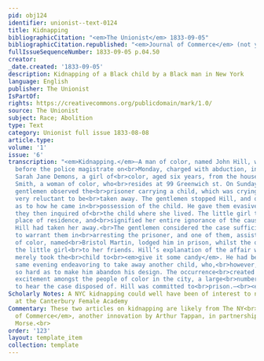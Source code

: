 ```yaml
---
pid: obj124
identifier: unionist--text-0124
title: Kidnapping
bibliographicCitation: "<em>The Unionist</em> 1833-09-05"
bibliographicCitation.republished: "<em>Journal of Commerce</em> (not yet researched)"
fullIssueSequenceNumber: 1833-09-05 p.04.50
creator: 
_date.created: '1833-09-05'
description: Kidnapping of a Black child by a Black man in New York
language: English
publisher: The Unionist
IsPartOf: 
rights: https://creativecommons.org/publicdomain/mark/1.0/
source: The Unionist
subject: Race; Abolition
type: Text
category: Unionist full issue 1833-08-08
article.type: 
volume: '1'
issue: '6'
transcription: "<em>Kidnapping.</em>—A man of color, named John Hill, was brought
  before the police magistrate on<br>Monday, charged with abduction, in taking away
  Sarah Jane Demons, a girl of<br>color, aged six years, from the house of Emilia
  Smith, a woman of color, who<br>resides at 99 Greenwich st. On Sunday evening three
  gentlemen observed the<br>prisoner carrying a child, which was crying, and seemed
  very reluctant to be<br>taken away. The gentlemen stopped Hill, and questioned him
  as to how he came in<br>possession of the child. He gave them evasive answers, and
  they then inquired of<br>the child where she lived. The little girl told them her
  place of residence, and<br>signified her entire ignorance of the cause for which
  Hill had taken her away.<br>The gentlemen considered the case sufficiently suspicious
  to warrant them in<br>arresting the prisoner, and one of them, assisted by a man
  of color, named<br>Bristol Martin, lodged him in prison, whilst the other restored
  the little girl<br>to her friends. Hill’s explanation of the affair was, that he
  merely took the<br>child to<br><em>give it some candy</em>. He had been seen the
  same evening endeavoring to take away another child, who,<br>however, struggled
  so hard as to make him abandon his design. The occurrence<br>created considerable
  excitement amongst the people of color in the city, a large<br>number of whom attended
  to hear the case disposed of. Hill was committed to<br>prison.—<br><em>Jour. Com.</em>"
Scholarly Notes: A NYC kidnapping could well have been of interest to numerous students
  at the Canterbury Female Academy
Commentary: These two articles on kidnapping are likely from The NY<br><em>Journal
  of Commerce</em>, another innovation by Arthur Tappan, in partnership with Samuel
  Morse.<br>
order: '123'
layout: template_item
collection: template
---
```

